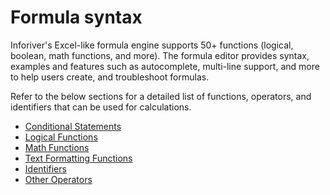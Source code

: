 # Formula syntax

Inforiver's Excel-like formula engine supports 50+ functions (logical, boolean, math functions, and more). The formula editor provides syntax, examples and features such as autocomplete, multi-line support, and more to help users create, and troubleshoot formulas.&#x20;

Refer to the below sections for a detailed list of functions, operators, and identifiers that can be used for calculations.

* [Conditional Statements](conditional-statements/)
* [Logical Functions](logical-functions/)
* [Math Functions](math-functions/)
* [Text Formatting Functions](text-formatting-functions/)
* [Identifiers](identifiers/)
* [Other Operators](other-operators.md)
